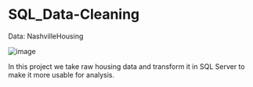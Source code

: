 # SQL_Data-Cleaning
Data: NashvilleHousing

![image](https://user-images.githubusercontent.com/26314764/149235985-6ae5cf05-2e66-40b4-982d-6c8b7f36afdc.png)

In this project we take raw housing data and transform it in SQL Server to make it more usable for analysis.

